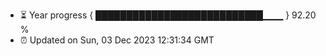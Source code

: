 - ⏳ Year progress { ███████████████████████████▁▁▁ } 92.20 %
- ⏰ Updated on Sun, 03 Dec 2023 12:31:34 GMT

